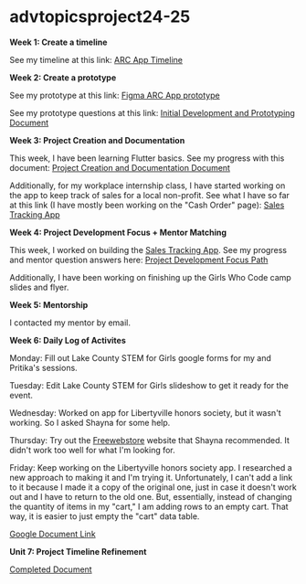 # advtopicsproject24-25

**Week 1: Create a timeline**

  See my timeline at this link: [ARC App Timeline](https://docs.google.com/document/d/1hx-OV8RLSL-WsQp0gTaQlVlTSSFYaJU6y7ZWvPZe0cU/edit?usp=sharing)

**Week 2: Create a prototype**

  See my prototype at this link: [Figma ARC App prototype](https://www.figma.com/design/DJWqIUaan9tW5z6XyKsFO6/ARC-app-prototype-zoe?node-id=0-1&t=febjrearsibWxbg1-1)
  
  See my prototype questions at this link: [Initial Development and Prototyping Document](https://docs.google.com/document/d/1Sh9UDX3XPSbhtGvft_bnkxTSSOSkcKvdS1ZJ1rMspHo/edit?usp=sharing)

**Week 3: Project Creation and Documentation**

  This week, I have been learning Flutter basics. See my progress with this document: [Project Creation and Documentation Document](https://docs.google.com/document/d/14vsrRAfv0Pn8-oCQI32TvQ74bmVPZOzp8kDxRsCqI_Q/edit?usp=sharing)

  Additionally, for my workplace internship class, I have started working on the app to keep track of sales for a local non-profit. See what I have so far at this link (I have mostly been working on the "Cash Order" page): [Sales Tracking App](https://marketmoney-pugh.glide.page)

**Week 4: Project Development Focus + Mentor Matching**

  This week, I worked on building the [Sales Tracking App](https://marketmoney-pugh.glide.page). See my progress and mentor question answers here: [Project Development Focus Path](https://docs.google.com/document/d/1-RIdaJHTunxRj5dhKSKQnKovOExqJDPEBoJC9b4MI-8/edit?usp=sharing)

  Additionally, I have been working on finishing up the Girls Who Code camp slides and flyer. 

**Week 5: Mentorship**

  I contacted my mentor by email.

**Week 6: Daily Log of Activites**

  Monday: Fill out Lake County STEM for Girls google forms for my and Pritika's sessions.
  
  Tuesday: Edit Lake County STEM for Girls slideshow to get it ready for the event. 
  
  Wednesday: Worked on app for Libertyville honors society, but it wasn't working. So I asked Shayna for some help.
  
  Thursday: Try out the [Freewebstore](https://admin.freewebstore.com/design_overview.aspx) website that Shayna recommended. It didn't work too well for what I'm looking for. 
  
  Friday: Keep working on the Libertyville honors society app. I researched a new approach to making it and I'm trying it. Unfortunately, I can't add a link to it because I made it a copy of the original one, just in case it doesn't work out and I have to return to the old one. But, essentially, instead of changing the quantity of items in my "cart," I am adding rows to an empty cart. That way, it is easier to just empty the "cart" data table.  

  [Google Document Link](https://docs.google.com/document/d/1NCFVMKEsNAWVsGWJSVgekgviC8O0OniwTO3k7MoqfKY/edit?usp=sharing)

  **Unit 7: Project Timeline Refinement**

  [Completed Document](https://docs.google.com/document/d/1ItRi6i-fPx-rBEYLPnbCqxj69V7uN58pmjPrnjFaalM/edit)
